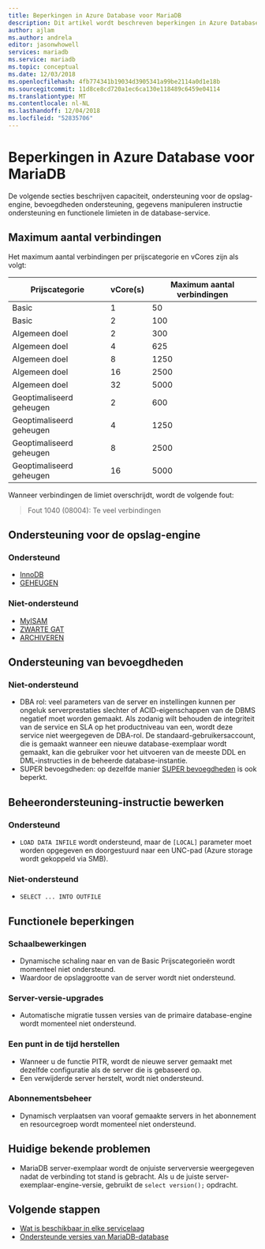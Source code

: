 ```yaml
---
title: Beperkingen in Azure Database voor MariaDB
description: Dit artikel wordt beschreven beperkingen in Azure Database voor MariaDB, zoals het aantal verbindingen en opties voor opslag-engine.
author: ajlam
ms.author: andrela
editor: jasonwhowell
services: mariadb
ms.service: mariadb
ms.topic: conceptual
ms.date: 12/03/2018
ms.openlocfilehash: 4fb774341b19034d3905341a99be2114a0d1e18b
ms.sourcegitcommit: 11d8ce8cd720a1ec6ca130e118489c6459e04114
ms.translationtype: MT
ms.contentlocale: nl-NL
ms.lasthandoff: 12/04/2018
ms.locfileid: "52835706"
---
```

# <a name="limitations-in-azure-database-for-mariadb"></a>Beperkingen in Azure Database voor MariaDB
De volgende secties beschrijven capaciteit, ondersteuning voor de opslag-engine, bevoegdheden ondersteuning, gegevens manipuleren instructie ondersteuning en functionele limieten in de database-service.

## <a name="maximum-connections"></a>Maximum aantal verbindingen
Het maximum aantal verbindingen per prijscategorie en vCores zijn als volgt:

|**Prijscategorie**|**vCore(s)**| **Maximum aantal verbindingen**|
|---|---|---|
|Basic| 1| 50|
|Basic| 2| 100|
|Algemeen doel| 2| 300|
|Algemeen doel| 4| 625|
|Algemeen doel| 8| 1250|
|Algemeen doel| 16| 2500|
|Algemeen doel| 32| 5000|
|Geoptimaliseerd geheugen| 2| 600|
|Geoptimaliseerd geheugen| 4| 1250|
|Geoptimaliseerd geheugen| 8| 2500|
|Geoptimaliseerd geheugen| 16| 5000|

Wanneer verbindingen de limiet overschrijdt, wordt de volgende fout:
> Fout 1040 (08004): Te veel verbindingen

## <a name="storage-engine-support"></a>Ondersteuning voor de opslag-engine

### <a name="supported"></a>Ondersteund
- [InnoDB](https://mariadb.com/kb/en/library/xtradb-and-innodb/)
- [GEHEUGEN](https://mariadb.com/kb/en/library/memory-storage-engine/)

### <a name="unsupported"></a>Niet-ondersteund
- [MyISAM](https://mariadb.com/kb/en/library/myisam-storage-engine/)
- [ZWARTE GAT](https://mariadb.com/kb/en/library/blackhole/l)
- [ARCHIVEREN](https://mariadb.com/kb/en/library/archive/)

## <a name="privilege-support"></a>Ondersteuning van bevoegdheden

### <a name="unsupported"></a>Niet-ondersteund
- DBA rol: veel parameters van de server en instellingen kunnen per ongeluk serverprestaties slechter of ACID-eigenschappen van de DBMS negatief moet worden gemaakt. Als zodanig wilt behouden de integriteit van de service en SLA op het productniveau van een, wordt deze service niet weergegeven de DBA-rol. De standaard-gebruikersaccount, die is gemaakt wanneer een nieuwe database-exemplaar wordt gemaakt, kan die gebruiker voor het uitvoeren van de meeste DDL en DML-instructies in de beheerde database-instantie.
- SUPER bevoegdheden: op dezelfde manier [SUPER bevoegdheden](https://mariadb.com/kb/en/library/grant/#global-privileges) is ook beperkt.

## <a name="data-manipulation-statement-support"></a>Beheerondersteuning-instructie bewerken

### <a name="supported"></a>Ondersteund
- `LOAD DATA INFILE` wordt ondersteund, maar de `[LOCAL]` parameter moet worden opgegeven en doorgestuurd naar een UNC-pad (Azure storage wordt gekoppeld via SMB).

### <a name="unsupported"></a>Niet-ondersteund
- `SELECT ... INTO OUTFILE`

## <a name="functional-limitations"></a>Functionele beperkingen

### <a name="scale-operations"></a>Schaalbewerkingen
- Dynamische schaling naar en van de Basic Prijscategorieën wordt momenteel niet ondersteund.
- Waardoor de opslaggrootte van de server wordt niet ondersteund.

### <a name="server-version-upgrades"></a>Server-versie-upgrades
- Automatische migratie tussen versies van de primaire database-engine wordt momenteel niet ondersteund.

### <a name="point-in-time-restore"></a>Een punt in de tijd herstellen
- Wanneer u de functie PITR, wordt de nieuwe server gemaakt met dezelfde configuratie als de server die is gebaseerd op.
- Een verwijderde server herstelt, wordt niet ondersteund.

### <a name="subscription-management"></a>Abonnementsbeheer
- Dynamisch verplaatsen van vooraf gemaakte servers in het abonnement en resourcegroep wordt momenteel niet ondersteund.

## <a name="current-known-issues"></a>Huidige bekende problemen
- MariaDB server-exemplaar wordt de onjuiste serverversie weergegeven nadat de verbinding tot stand is gebracht. Als u de juiste server-exemplaar-engine-versie, gebruikt de `select version();` opdracht.

## <a name="next-steps"></a>Volgende stappen
- [Wat is beschikbaar in elke servicelaag](concepts-pricing-tiers.md)
- [Ondersteunde versies van MariaDB-database](concepts-supported-versions.md)
